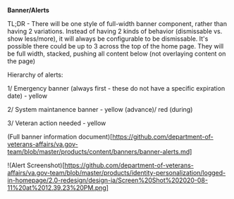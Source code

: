 **Banner/Alerts**

TL;DR - There will be one style of full-width banner component, rather than having 2 variations. Instead of having 2 kinds of behavior (dismissable vs. show less/more), it will always be configurable to be dismissable. It's possible there could be up to 3 across the top of the home page. They will be full width, stacked, pushing all content below (not overlaying content on the page)

Hierarchy of alerts: 

1/ Emergency banner (always first - these do not have a specific expiration date) - yellow

2/ System maintanence banner - yellow (advance)/ red (during)

3/ Veteran action needed - yellow

(Full banner information document)[https://github.com/department-of-veterans-affairs/va.gov-team/blob/master/products/content/banners/banner-alerts.md]


!(Alert Screenshot)[https://github.com/department-of-veterans-affairs/va.gov-team/blob/master/products/identity-personalization/logged-in-homepage/2.0-redesign/design-ia/Screen%20Shot%202020-08-11%20at%2012.39.23%20PM.png]
